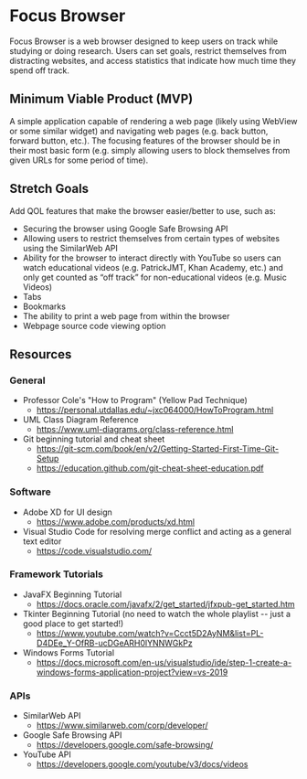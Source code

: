 # Focus Browser
Focus Browser is a web browser designed to keep users on track while studying or doing research. Users can set goals, restrict themselves from distracting websites, and access statistics that indicate how much time they spend off track.

## Minimum Viable Product (MVP)
A simple application capable of rendering a web page (likely using WebView or some similar widget) and navigating web pages (e.g. back button, forward button, etc.). The focusing features of the browser should be in their most basic form (e.g. simply allowing users to block themselves from given URLs for some period of time).

## Stretch Goals
Add QOL features that make the browser easier/better to use, such as:
* Securing the browser using Google Safe Browsing API
* Allowing users to restrict themselves from certain types of websites using the SimilarWeb API
* Ability for the browser to interact directly with YouTube so users can watch educational videos (e.g. PatrickJMT, Khan Academy, etc.) and only get counted as “off track” for non-educational videos (e.g. Music Videos)
* Tabs
* Bookmarks
* The ability to print a web page from within the browser
* Webpage source code viewing option

## Resources
### General
* Professor Cole's "How to Program" (Yellow Pad Technique)
    * https://personal.utdallas.edu/~jxc064000/HowToProgram.html
* UML Class Diagram Reference
    * https://www.uml-diagrams.org/class-reference.html
* Git beginning tutorial and cheat sheet
    * https://git-scm.com/book/en/v2/Getting-Started-First-Time-Git-Setup
    * https://education.github.com/git-cheat-sheet-education.pdf
    
### Software
* Adobe XD for UI design
    * https://www.adobe.com/products/xd.html
* Visual Studio Code for resolving merge conflict and acting as a general text editor
    * https://code.visualstudio.com/
    
### Framework Tutorials
* JavaFX Beginning Tutorial
    * https://docs.oracle.com/javafx/2/get_started/jfxpub-get_started.htm
* Tkinter Beginning Tutorial (no need to watch the whole playlist -- just a good place to get started!)
    * https://www.youtube.com/watch?v=Ccct5D2AyNM&list=PL-D4DEe_Y-OfRB-ucDGeARH0lYNNWGkPz
* Windows Forms Tutorial
    * https://docs.microsoft.com/en-us/visualstudio/ide/step-1-create-a-windows-forms-application-project?view=vs-2019
    
### APIs
* SimilarWeb API
    * https://www.similarweb.com/corp/developer/
* Google Safe Browsing API
    * https://developers.google.com/safe-browsing/
* YouTube API
    * https://developers.google.com/youtube/v3/docs/videos
